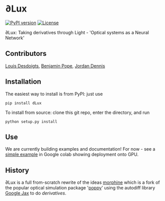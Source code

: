 # ∂Lux
[![PyPI version](https://badge.fury.io/py/dLux.svg)](https://badge.fury.io/py/dLux)
[![License](https://img.shields.io/badge/License-BSD%203--Clause-blue.svg)](https://opensource.org/licenses/BSD-3-Clause)

∂Lux: Taking derivatives through Light - 'Optical systems as a Neural Network'

## Contributors 

[Louis Desdoigts](https://github.com/LouisDesdoigts), [Benjamin Pope](https://github.com/benjaminpope), [Jordan Dennis](https://github.com/Jordan-Dennis)

## Installation

The easiest way to install is from PyPI: just use

`pip install dLux`

To install from source: clone this git repo, enter the directory, and run

`python setup.py install`

## Use

We are currently building examples and documentation! For now - see a [simple example](https://colab.research.google.com/drive/1Dz5NdRhtbGOzPl7jlIn5JvwNEQfaOq9Y?usp=sharing) in Google colab showing deployment onto GPU.

## History

∂Lux is a full from-scratch rewrite of the ideas [morphine](https://github.com/benjaminpope/morphine) which is a fork of the popular optical simulation package '[poppy](https://github.com/mperrin/poppy)' using the autodiff library [Google Jax](https://github.com/google/jax) to do _derivatives_. 